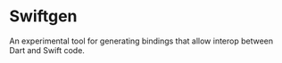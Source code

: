 # Swiftgen

An experimental tool for generating bindings that allow interop between Dart and
Swift code.
